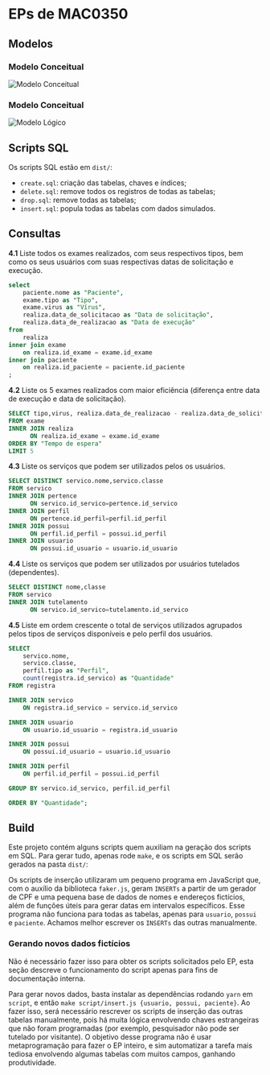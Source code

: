 # EPs de MAC0350

## Modelos
### Modelo Conceitual
![Modelo Conceitual](models/modelo-conceitual.svg)

### Modelo Conceitual
![Modelo Lógico](models/modelo-logico.svg)

## Scripts SQL

Os scripts SQL estão em `dist/`:

- `create.sql`: criação das tabelas, chaves e índices;
- `delete.sql`: remove todos os registros de todas as tabelas;
- `drop.sql`: remove todas as tabelas;
- `insert.sql`: popula todas as tabelas com dados simulados.

## Consultas

**4.1** Liste todos os exames realizados, com seus respectivos tipos,
bem como os seus usuários com suas respectivas datas de solicitação e
execução.

```SQL
select
	paciente.nome as "Paciente",
	exame.tipo as "Tipo",
	exame.virus as "Vírus",
	realiza.data_de_solicitacao as "Data de solicitação",
	realiza.data_de_realizacao as "Data de execução"
from
	realiza
inner join exame
	on realiza.id_exame = exame.id_exame
inner join paciente
	on realiza.id_paciente = paciente.id_paciente
;
```

**4.2** Liste os 5 exames realizados com maior eficiência (diferença
entre data de execução e data de solicitação).

```SQL
SELECT tipo,virus, realiza.data_de_realizacao - realiza.data_de_solicitacao as "Tempo de espera"
FROM exame
INNER JOIN realiza
      ON realiza.id_exame = exame.id_exame
ORDER BY "Tempo de espera"
LIMIT 5
```

**4.3** Liste os serviços que podem ser utilizados pelos os usuários.

```SQL
SELECT DISTINCT servico.nome,servico.classe
FROM servico
INNER JOIN pertence
      ON servico.id_servico=pertence.id_servico
INNER JOIN perfil
      ON pertence.id_perfil=perfil.id_perfil
INNER JOIN possui
      ON perfil.id_perfil = possui.id_perfil
INNER JOIN usuario
      ON possui.id_usuario = usuario.id_usuario
```

**4.4** Liste os serviços que podem ser utilizados por usuários
tutelados (dependentes).

```SQL
SELECT DISTINCT nome,classe
FROM servico
INNER JOIN tutelamento
      ON servico.id_servico=tutelamento.id_servico
```

**4.5** Liste em ordem crescente o total de serviços utilizados
agrupados pelos tipos de serviços disponíveis e pelo perfil dos
usuários.

```SQL
SELECT
    servico.nome,
    servico.classe,
    perfil.tipo as "Perfil",
    count(registra.id_servico) as "Quantidade"
FROM registra

INNER JOIN servico
    ON registra.id_servico = servico.id_servico

INNER JOIN usuario
    ON usuario.id_usuario = registra.id_usuario

INNER JOIN possui
    ON possui.id_usuario = usuario.id_usuario

INNER JOIN perfil
    ON perfil.id_perfil = possui.id_perfil

GROUP BY servico.id_servico, perfil.id_perfil

ORDER BY "Quantidade";
```

## Build

Este projeto contém alguns scripts quem auxiliam na geração dos scripts
em SQL. Para gerar tudo, apenas rode `make`, e os scripts em SQL serão
gerados na pasta `dist/`:

Os scripts de inserção utilizaram um pequeno programa em JavaScript que,
com o auxílio da biblioteca `faker.js`, geram `INSERTs` a partir de um
gerador de CPF e uma pequena base de dados de nomes e endereços
fictícios, além de funções úteis para gerar datas em intervalos
específicos. Esse programa não funciona para todas as tabelas, apenas
para `usuario`, `possui` e `paciente`. Achamos melhor escrever os
`INSERTs` das outras manualmente.

### Gerando novos dados fictícios

Não é necessário fazer isso para obter os scripts solicitados pelo EP,
esta seção descreve o funcionamento do script apenas para fins de
documentação interna.

Para gerar novos dados, basta instalar as dependências rodando `yarn` em
`script`, e então `make script/insert.js {usuario, possui, paciente}`.
Ao fazer isso, será necessário rescrever os scripts de inserção das
outras tabelas manualmente, pois há muita lógica envolvendo chaves
estrangeiras que não foram programadas (por exemplo, pesquisador não
pode ser tutelado por visitante). O objetivo desse programa não é
usar metaprogramação para fazer o EP inteiro, e sim automatizar a tarefa
mais tediosa envolvendo algumas tabelas com muitos campos, ganhando
produtividade.
